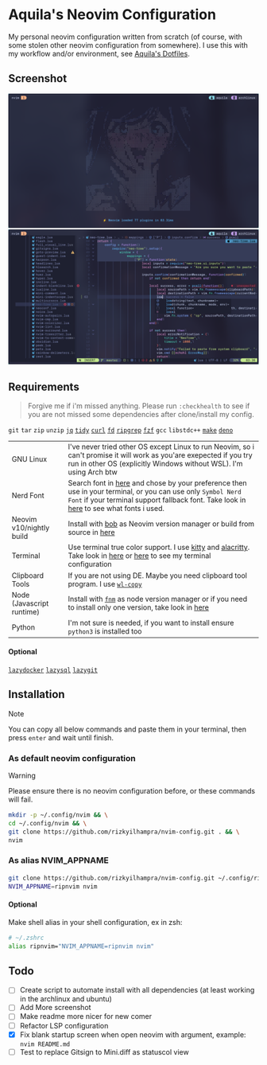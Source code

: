 # Aquila's Neovim Configuration

My personal neovim configuration written from scratch (of course, with some stolen other neovim configuration from somewhere). I use this with my workflow and/or environment, see [Aquila's Dotfiles](https://github.com/rizkyilhampra/dotfilesv2).

## Screenshot

![screenshot](./dist/2024-03-15-221218_hyprshot.png)
![screenshot-2](./dist/2024-03-16-051038_hyprshot.png)

## Requirements

> Forgive me if i'm missed anything. Please run `:checkhealth` to see if you are not missed some dependencies after clone/install my config.

`git` `tar` `zip` `unzip` [`jq`](https://github.com/sharkdp/fd) [`tidy`](https://www.html-tidy.org/) [`curl`](https://curl.se/) [`fd`](https://github.com/sharkdp/fd) [`ripgrep`](https://github.com/BurntSushi/ripgrep) [`fzf`](https://github.com/junegunn/fzf) `gcc` `libstdc++` [`make`](https://www.gnu.org/software/make/) [`deno`](https://deno.com/)

|                           |                                                                                                                                                                                                                                                                                                                                                             |
| ------------------------- | ----------------------------------------------------------------------------------------------------------------------------------------------------------------------------------------------------------------------------------------------------------------------------------------------------------------------------------------------------------- |
| GNU Linux                 | I've never tried other OS except Linux to run Neovim, so i can't promise it will work as you'are exepected if you try run in other OS (explicitly Windows without WSL). I'm using Arch btw                                                                                                                                                                  |
| Nerd Font                 | Search font in [here](https://nerdfonts.com) and chose by your preference then use in your terminal, or you can use only `Symbol Nerd Font` if your terminal support fallback font. Take look in [here](https://github.com/rizkyilhampra/dotfilesv2/blob/49461bba79a15749ddf29531aed3cde4ecb34533/.config/kitty/kitty.conf#L1-L4) to see what fonts i used. |
| Neovim v10/nightly build  | Install with [bob](https://github.com/MordechaiHadad/bob) as Neovim version manager or build from source in [here](https://github.com/neovim/neovim?tab=readme-ov-file#install-from-source)                                                                                                                                                                 |
| Terminal                  | Use terminal true color support. I use [kitty](https://sw.kovidgoyal.net/kitty/) and [alacritty](https://alacritty.org/). Take look in [here](https://github.com/rizkyilhampra/dotfilesv2/blob/main/.config/kitty) or [here](https://github.com/rizkyilhampra/dotfilesv2/tree/main/.config/alacritty) to see my terminal configuration                      |
| Clipboard Tools           | If you are not using DE. Maybe you need clipboard tool program. I use [`wl-copy`](https://github.com/bugaevc/wl-clipboard)                                                                                                                                                                                                                                  |
| Node (Javascript runtime) | Install with [`fnm`](https://github.com/Schniz/fnm) as node version manager or if you need to install only one version, take look in [here](https://github.com/nodesource/distributions?tab=readme-ov-file#installation-instructions)                                                                                                                       |
| Python                    | I'm not sure is needed, if you want to install ensure `python3` is installed too                                                                                                                                                                                                                                                                            |

#### Optional

[`lazydocker`](https://github.com/jesseduffield/lazydocker) [`lazysql`](https://github.com/jorgerojas26/lazysql) [`lazygit`](https://github.com/jesseduffield/lazygit)

## Installation

> [!NOTE]
> You can copy all below commands and paste them in your terminal, then press `enter` and wait until finish.

### As default neovim configuration

> [!WARNING]
> Please ensure there is no neovim configuration before, or these commands will fail.

```bash
mkdir -p ~/.config/nvim && \
cd ~/.config/nvim && \
git clone https://github.com/rizkyilhampra/nvim-config.git . && \
nvim
```

### As alias NVIM_APPNAME

```bash
git clone https://github.com/rizkyilhampra/nvim-config.git ~/.config/ripnvim && \
NVIM_APPNAME=ripnvim nvim
```

#### Optional

Make shell alias in your shell configuration, ex in zsh:

```bash
# ~/.zshrc
alias ripnvim="NVIM_APPNAME=ripnvim nvim"
```

## Todo

- [ ] Create script to automate install with all dependencies (at least working in the archlinux and ubuntu)
- [ ] Add More screenshot
- [ ] Make readme more nicer for new comer
- [ ] Refactor LSP configuration
- [x] Fix blank startup screen when open neovim with argument, example: `nvim README.md`
- [ ] Test to replace Gitsign to Mini.diff as statuscol view
